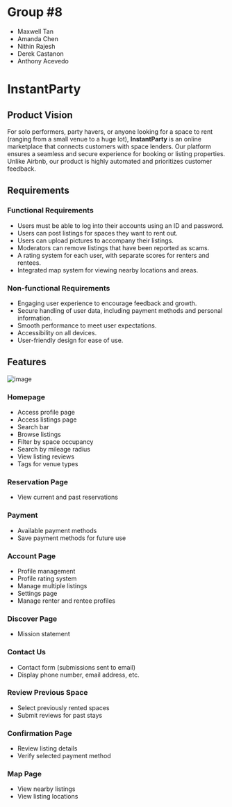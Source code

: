 # Group #8
- Maxwell Tan
- Amanda Chen
- Nithin Rajesh
- Derek Castanon
- Anthony Acevedo
  
# InstantParty

## Product Vision

For solo performers, party havers, or anyone looking for a space to rent (ranging from a small venue to a huge lot), **InstantParty** is an online marketplace that connects customers with space lenders. Our platform ensures a seamless and secure experience for booking or listing properties. Unlike Airbnb, our product is highly automated and prioritizes customer feedback.

## Requirements

### Functional Requirements
- Users must be able to log into their accounts using an ID and password.
- Users can post listings for spaces they want to rent out.
- Users can upload pictures to accompany their listings.
- Moderators can remove listings that have been reported as scams.
- A rating system for each user, with separate scores for renters and rentees.
- Integrated map system for viewing nearby locations and areas.


### Non-functional Requirements
- Engaging user experience to encourage feedback and growth.
- Secure handling of user data, including payment methods and personal information.
- Smooth performance to meet user expectations.
- Accessibility on all devices.
- User-friendly design for ease of use.

## Features

![image](https://github.com/user-attachments/assets/8d66e91f-6794-44f1-89d0-16f231bfd37b)

### Homepage
- Access profile page
- Access listings page
- Search bar
- Browse listings
- Filter by space occupancy
- Search by mileage radius
- View listing reviews
- Tags for venue types

### Reservation Page
- View current and past reservations

### Payment
- Available payment methods
- Save payment methods for future use

### Account Page
- Profile management
- Profile rating system
- Manage multiple listings
- Settings page
- Manage renter and rentee profiles

### Discover Page
- Mission statement

### Contact Us
- Contact form (submissions sent to email)
- Display phone number, email address, etc.

### Review Previous Space
- Select previously rented spaces
- Submit reviews for past stays

### Confirmation Page
- Review listing details
- Verify selected payment method

### Map Page
- View nearby listings
- View listing locations
